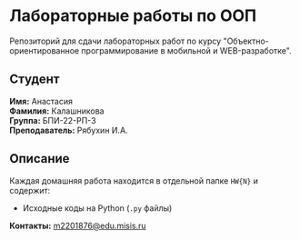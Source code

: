 # Лабораторные работы по ООП 

Репозиторий для сдачи лабораторных работ по курсу "Объектно-ориентированное программирование в мобильной и WEB-разработке".

## Студент

**Имя:** Анастасия    
**Фамилия:** Калашникова    
**Группа:** БПИ-22-РП-3    
**Преподаватель:** Рябухин И.А.  

## Описание

Каждая домашняя работа находится в отдельной папке `HW{N}` и содержит:
- Исходные коды на Python (`.py` файлы)


**Контакты:** [m2201876@edu.misis.ru](m2201876@edu.misis.ru)  
